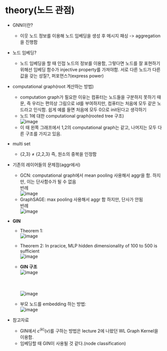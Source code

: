 # theory(노드 관점)
* GNN이란?
  * 이웃 노드 정보를 이용해 노드 임베딩을 생성 후 메시지 패싱 -> aggregation을 진행함

* 노드 임베딩?
  * 노드 임베딩을 할 때 인접 노드의 정보를 이용함, 그렇다면 노드를 잘 표현하기 위해선 임베딩 함수가 injective property를 가져야함. 서로 다른 노드가 다른 값을 갖는 성질?, 퍼포먼스?(express power)

* computational graph(root 계산하는 방법)
  * computation graph가 필요한 이유는 컴퓨터는 노드들을 구분하지 못하기 때문, 즉 우리는 편의상 그림으로 id를 부여하지만, 컴퓨터는 처음에 모두 같은 노드라고 인식함. 쉽게 예를 들면 처음에 모두 0으로 init된다고 생각하기
  * 노드 1에 대한 computational graph(rooted tree 구조)<br> ![image](https://github.com/Jiwon96/papers/assets/65645796/4451f2a0-966d-4d52-a330-d9d2ceb71d56)
  * 이 때 왼쪽 그래프에서 1,2의 computational graph는 같고, 나머지는 모두 다른 구조를 가지고 있음.

* multi set
  * {2,3} $\neq$ {2,2,3} 즉, 원소의 중복을 인정함

* 기존의 레이어들의 문제점(aggr에서)
  * GCN: computational graph에서 mean pooling 사용해서 aggr을 함. 하지만, 이는 단사함수가 될 수 없음<br>반례<br>![image](https://github.com/Jiwon96/papers/assets/65645796/0e5f09e2-c6e8-45da-a1f8-0ecfdf7a6f9d)
  * GraphSAGE: max pooling 사용해서 aggr 함 하지만, 단사가 안됨<br>반례<br>![image](https://github.com/Jiwon96/papers/assets/65645796/026b9189-09cb-4221-b307-0f91f82288ec)
 
* <b>GIN</b>
  * Theorem 1: <br>
  ![image](https://github.com/Jiwon96/papers/assets/65645796/f39d6a3d-184f-4019-9c1e-45f9d748694f)
  * Theorem 2: In pracice, MLP hidden dimensionality of 100 to 500 is sufficient <br>
  ![image](https://github.com/Jiwon96/papers/assets/65645796/786cc339-802b-4d25-a1f9-6fc3b2e42e2f)
  * <b>GIN 구조</b><br>
  ![image](https://github.com/Jiwon96/papers/assets/65645796/72090fd0-a6b3-42f3-87f9-043d4375b10c)<br><br><br><br>
  ![image](https://github.com/Jiwon96/papers/assets/65645796/5e643705-08cf-4cae-ac9f-2e35da3a786a)

  * 부모 노드를 embedding 하는 방법:<br>![image](https://github.com/Jiwon96/papers/assets/65645796/701ec56d-f67f-493c-ab01-e600b260de9e)




* 참고자료
  * GIN에서 $c^(k) (v)$를 구하는 방법은 lecture 2에 나왔던 WL Graph Kernel을 이용함.
  * 임베딩할 때 GIN이 사용될 것 같다.(node classification)
